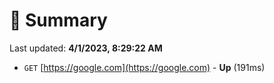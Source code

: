 # 📖 Summary
Last updated: **4/1/2023, 8:29:22 AM**

- `GET` [https://google.com](https://google.com) - **Up** (191ms)
